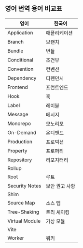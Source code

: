 ## 영어 번역 용어 비교표

|영어|한국어|
|---|----|
|Application|애플리케이션|
|Branch|브랜치|
|Bundle|번들|
|Conditional|조건부|
|Convention|컨벤션|
|Dependency|디펜던시|
|Frontend|프런트엔드|
|Hook|훅|
|Label|레이블|
|Message|메시지|
|Monorepo|모노리포|
|On-Demand|온디맨드|
|Production|프로덕션|
|Property|프로퍼티|
|Repository|리포지터리|
|Rollup||
|Root|루트|
|Security Notes|보안 권고 사항|
|Shim||
|Source Map|소스 맵|
|Tree-Shaking|트리 셰이킹|
|Virtual Module|가상 모듈|
|Vite||
|Worker|워커|
